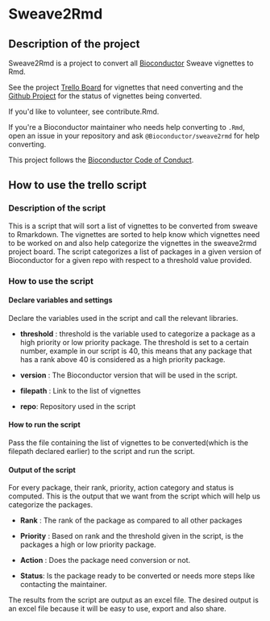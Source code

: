 # Sweave2Rmd
## Description of the project

Sweave2Rmd is a project to convert all [Bioconductor](https://bioconductor.org)
Sweave vignettes to Rmd.

See the project [Trello Board](https://trello.com/b/nJHqzR1j/bioconductor-vignettes-rnw-rmd-project)
for vignettes that need converting and the [Github Project](https://github.com/orgs/Bioconductor/projects/2)
for the status of vignettes being converted. 

If you'd like to volunteer, see contribute.Rmd.

If you're a Bioconductor maintainer who needs help converting to `.Rmd`,
open an issue in your repository and ask `@Bioconductor/sweave2rmd` for
help converting.

This project follows the [Bioconductor Code of
Conduct](https://bioconductor.github.io/bioc_coc_multilingual/).

## How to use the trello script
### Description of the script

This is a script that will sort a list of vignettes to be converted from sweave
to Rmarkdown. The vignettes are sorted to help know which vignettes need to be
worked on and also help categorize the vignettes in the sweave2rmd project
board. The script categorizes a list of packages in a given version of
Bioconductor for a given repo with respect to a threshold value provided.

### How to use the script

#### Declare variables and settings

Declare the variables used in the script and call the relevant libraries.

-   **threshold** : threshold is the variable used to categorize a package as a 
high priority or low priority package. The threshold is set to a certain number,
example in our script is 40, this means that any package that has a rank above 
40 is considered as a high priority package.

-   **version** : The Bioconductor version that will be used in the script.

-   **filepath** : Link to the list of vignettes

-   **repo**: Repository used in the script

#### How to run the script

Pass the file containing the list of vignettes to be converted(which is the
filepath declared earlier) to the script and run the script.

#### Output of the script

For every package, their rank, priority, action category and status is
computed. This is the output that we want from the script which will help us
categorize the packages.

-   **Rank** : The rank of the package as compared to all other packages

-   **Priority** : Based on rank and the threshold given in the script, is the 
packages a high or low priority package.

-   **Action** : Does the package need conversion or not.

-   **Status**: Is the package ready to be converted or needs more steps like 
contacting the maintainer.

The results from the script are output as an excel file. The desired output is
an excel file because it will be easy to use, export and also share.
